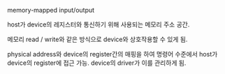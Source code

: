 memory-mapped input/output

host가 device의 레지스터와 통신하기 위해 사용되는 메모리 주소 공간.

메모리 read / write와 같은 방식으로 device와 상호작용할 수 있게 됨.

physical address와 device의 register간의 매핑을 하여 명령어 수준에서 host가 device의 register에 접근 가능. device의 driver가 이를 관리하게 됨.